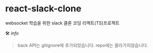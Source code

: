 # react-slack-clone

websocket 학습을 위한 slack 클론 코딩 리액트(TS)프로젝트

🛠 <i>info</i>

> back API는 gitignore에 추가되었습니다. repo에는 올라가지않습니다.
